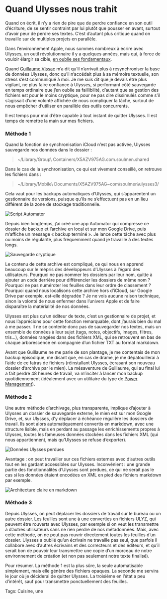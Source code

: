 # Quand Ulysses nous trahit

Quand on écrit, il n’y a rien de pire que de perdre confiance en son outil d’écriture, de se sentir contraint par lui plutôt que pousser en avant, surtout d’avoir peur de perdre ses textes. C’est d’autant plus critique quand on travaille sur de multiples projets en parallèle.<span id="more-51812"></span>

Dans l’environnement Apple, nous sommes nombreux à écrire avec Ulysses, un outil révolutionnaire il y a quelques années, mais qui, à force de vouloir élargir sa cible, [en oublie ses fondamentaux](https://tcrouzet.com/2019/05/04/ulysses-lex-meilleur-editeur-pour-ecrivain/).

Quand [Guillaume Vissac](http://www.fuirestunepulsion.net/) m’a dit qu’il n’arrivait plus à resynchroniser la base de données Ulysses, donc qu’il n’accédait plus à sa mémoire textuelle, son stress s’est communiqué à moi. Je me suis dit que je devais être plus vigilant, ne plus faire confiance à Ulysses, si performant côté sauvegarde en temps ordinaire que j’en oublie sa faillibilité, d’autant que sa gestion des fichiers est pour le moins cryptique, pour ne pas dire dissimulés comme s’il s’agissait d’une volonté affichée de nous compliquer la tâche, surtout de nous empêcher d’utiliser en parallèle des outils concurrents.

Il est temps pour moi d’être capable à tout instant de quitter Ulysses. Il est temps de remettre la main sur mes fichiers.

### Méthode 1

Quand la fonction de synchronisation iCloud n’est pas activée, Ulysses sauvegarde nos données dans le dossier :

> ~/Library/Group\\ Containers/X5AZV975AG.com.soulmen.shared

Dans le cas de la synchronisation, ce qui est vivement conseillé, on retrouve les fichiers dans :

> ~/Library/Mobile\\ Documents/X5AZV975AG~com\\soulmen\\ulysses3/

Cela vaut pour les backups automatiques d’Ulysses, qui s’apparentent un gestionnaire de versions, puisque qu’ils ne s’effectuent pas en un lieu différent de la zone de stockage traditionnelle.

![Script Automator](https://tcrouzet.comhttps://tcrouzet.com/images_tc/2019/06/back1-600x253.png)

Depuis bien longtemps, j’ai créé une app Automator qui compresse ce dossier de backup et l’archive en local et sur mon Google Drive, puis m’affiche un message « backup terminé ». Je lance cette tâche avec plus ou moins de régularité, plus fréquemment quand je travaille à des textes longs.

![Sauvegarde cryptique](https://tcrouzet.comhttps://tcrouzet.com/images_tc/2019/06/back2-577x450.png)

Le contenu de cette archive est compliqué, ce qui nous en apprend beaucoup sur le mépris des développeurs d’Ulysses à l’égard des utilisateurs. Pourquoi ne pas nommer les dossiers par leur nom, quitte à ajouter un code derrière pour différencier les dossiers de même nom ? Pourquoi ne pas numéroter les feuilles dans leur ordre de classement ? Pourquoi quand nous localisons cette archive hors d’iCloud, sur Google Drive par exemple, est-elle dégradée ? Je ne vois aucune raison technique, sinon la volonté de nous enfermer dans l’univers Apple et de faire disparaître la matérialité de nos données.

Ulysses est plus qu’un éditeur de texte, c’est un gestionnaire de projet, et nous l’apprécions pour cette fonction remarquable, dont j’aurais bien du mal à me passer. Il ne se contente donc pas de sauvegarder nos textes, mais un ensemble de données à leur sujet (tags, notes, objectifs, images, filtres, tris…), données rangées dans des fichiers XML, qui se retrouvent en bas de chaque arborescence en compagnie d’un fichier TXT au format markdown.

Avant que Guillaume ne me parle de son plantage, je me contentais de mon backup épisodique, me disant que, en cas de drame, je me dépatouillerai à l’aide de ce fatras de fichiers (réinstallant Ulysses, écrasant son nouveau dossier d’archive par le mien). La mésaventure de Guillaume, qui au final lui a fait perdre 48 heures de travail, va m’inciter à lancer mon backup quotidiennement (idéalement avec un utilitaire du type de [Power Management](https://www.dssw.co.uk/powermanager/)).

### Méthode 2

Une autre méthode d’archivage, plus transparente, implique d’ajouter à Ulysses un dossier de sauvegarde externe, le mien est sur mon Google Drive, et, sur Ulysses, d’y déplacer à échéance régulière les dossiers de travail. Ils sont alors automatiquement convertis en markdown, avec une structure lisible, mais en perdant au passage les enrichissements propres à Ulysses, toutes les fameuses données stockées dans les fichiers XML (qui nous appartiennent, mais qu’Ulysses se refuse d’exporter).

![Données Ulysses perdues](https://tcrouzet.comhttps://tcrouzet.com/images_tc/2019/06/back3-600x299.png)

Avantage : on peut travailler sur ces fichiers externes avec d’autres outils tout en les gardant accessibles sur Ulysses. Inconvénient : une grande partie des fonctionnalités d’Ulysses sont perdues, ce qui ne serait pas le cas si les données étaient encodées en XML en pied des fichiers markdown par exemple.

![Architecture claire en markdown](https://tcrouzet.comhttps://tcrouzet.com/images_tc/2019/06/back4-386x450.png)

### Méthode 3

Depuis Ulysses, on peut déplacer les dossiers de travail sur le bureau ou un autre dossier. Les feuilles sont une à une converties en fichiers ULYZ, qui peuvent être rouverts avec Ulysses, par exemple si on veut les transmettre à d’autres utilisateurs sans ne rien perdre de nos métadonnées. Mais, avec cette méthode, on ne peut pas rouvrir directement toutes les feuilles d’un dossier. Ulysses a oublié qu’un écrivain ne travaille pas seul, que parfois il collabore avec d’autres écrivains et des correcteurs et des éditeurs, et qu’il serait bon de pouvoir leur transmettre une copie d’un morceau de notre environnement de création (et non pas seulement notre texte finalisé).

Pour résumer. La méthode 1 est la plus sûre, la seule automatisable simplement, mais elle génère des fichiers opaques. La seconde me servira le jour où je déciderai de quitter Ulysses. La troisième en l’état a peu d’intérêt, sauf pour transmettre ponctuellement des feuilles.

Tags: Cuisine, une